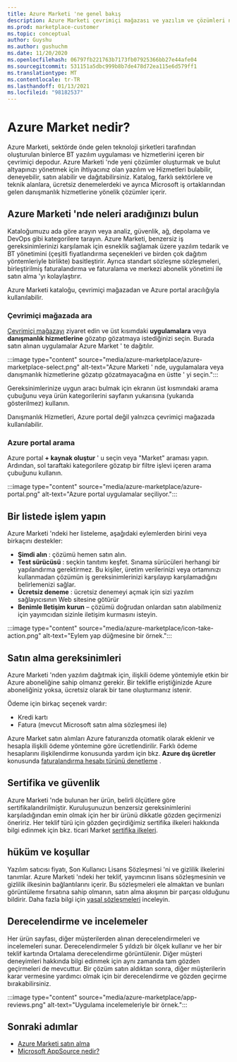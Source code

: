 ```yaml
---
title: Azure Marketi 'ne genel bakış
description: Azure Marketi çevrimiçi mağazası ve yazılım ve çözümleri nasıl bulabileceğinizi ve deneyebileceğinizi öğrenin.
ms.prod: marketplace-customer
ms.topic: conceptual
author: Guyshu
ms.author: gushuchm
ms.date: 11/20/2020
ms.openlocfilehash: 06797fb221763b7173fb07925366bb27e44afe04
ms.sourcegitcommit: 531151a5dbc999b8b7de478d72ea115e6d579ff1
ms.translationtype: MT
ms.contentlocale: tr-TR
ms.lasthandoff: 01/13/2021
ms.locfileid: "98182537"
---
```

# <a name="what-is-azure-marketplace"></a>Azure Market nedir?

Azure Marketi, sektörde önde gelen teknoloji şirketleri tarafından oluşturulan binlerce BT yazılım uygulaması ve hizmetlerini içeren bir çevrimiçi depodur. Azure Marketi 'nde yeni çözümler oluşturmak ve bulut altyapınızı yönetmek için ihtiyacınız olan yazılım ve Hizmetleri bulabilir, deneyebilir, satın alabilir ve dağıtabilirsiniz. Katalog, farklı sektörlere ve teknik alanlara, ücretsiz denemelerdeki ve ayrıca Microsoft iş ortaklarından gelen danışmanlık hizmetlerine yönelik çözümler içerir.

## <a name="find-what-you-need-in-azure-marketplace"></a>Azure Marketi 'nde neleri aradığınızı bulun

Kataloğumuzu ada göre arayın veya analiz, güvenlik, ağ, depolama ve DevOps gibi kategorilere tarayın. Azure Marketi, benzersiz iş gereksinimlerinizi karşılamak için esneklik sağlamak üzere yazılım tedarik ve BT yönetimini (çeşitli fiyatlandırma seçenekleri ve birden çok dağıtım yöntemleriyle birlikte) basitleştirir. Ayrıca standart sözleşme sözleşmeleri, birleştirilmiş faturalandırma ve faturalama ve merkezi abonelik yönetimi ile satın alma 'yı kolaylaştırır.

Azure Marketi kataloğu, çevrimiçi mağazadan ve Azure portal aracılığıyla kullanılabilir.  

### <a name="search-the-online-store"></a>Çevrimiçi mağazada ara

[Çevrimiçi mağazayı](https://azuremarketplace.microsoft.com/) ziyaret edin ve üst kısımdaki **uygulamalara** veya **danışmanlık hizmetlerine** gözatıp gözatmaya istediğinizi seçin. Burada satın alınan uygulamalar Azure Market ' te dağıtılır.

:::image type="content" source="media/azure-marketplace/azure-marketplace-select.png" alt-text="Azure Marketi ' nde, uygulamalara veya danışmanlık hizmetlerine gözatıp gözatmayacağına en üstte ' yi seçin.":::

Gereksinimlerinize uygun aracı bulmak için ekranın üst kısmındaki arama çubuğunu veya ürün kategorilerini sayfanın yukarısına (yukarıda gösterilmez) kullanın.

Danışmanlık Hizmetleri, Azure portal değil yalnızca çevrimiçi mağazada kullanılabilir.

### <a name="search-in-the-azure-portal"></a>Azure portal arama

Azure portal **+ kaynak oluştur** ' u seçin veya "Market" araması yapın. Ardından, sol taraftaki kategorilere gözatıp bir filtre işlevi içeren arama çubuğunu kullanın.

:::image type="content" source="media/azure-marketplace/azure-portal.png" alt-text="Azure portal uygulamalar seçiliyor.":::

## <a name="take-action-on-a-listing"></a>Bir listede işlem yapın

Azure Marketi 'ndeki her listeleme, aşağıdaki eylemlerden birini veya birkaçını destekler:

- **Şimdi alın** : çözümü hemen satın alın.
- **Test sürücüsü** : seçkin tanıtımı keşfet. Sınama sürücüleri herhangi bir yapılandırma gerektirmez. Bu kişiler, üretim verilerinizi veya ortamınızı kullanmadan çözümün iş gereksinimlerinizi karşılayıp karşılamadığını belirlemenizi sağlar.
- **Ücretsiz deneme** : ücretsiz denemeyi açmak için sizi yazılım sağlayıcısının Web sitesine götürür
- **Benimle Iletişim kurun** – çözümü doğrudan onlardan satın alabilmeniz için yayımcıdan sizinle iletişim kurmasını isteyin.

:::image type="content" source="media/azure-marketplace/icon-take-action.png" alt-text="Eylem yap düğmesine bir örnek.":::

## <a name="purchasing-requirements"></a>Satın alma gereksinimleri

Azure Marketi 'nden yazılım dağıtmak için, ilişkili ödeme yöntemiyle etkin bir Azure aboneliğine sahip olmanız gerekir. Bir teklifle eriştiğinizde Azure aboneliğiniz yoksa, ücretsiz olarak bir tane oluşturmanız istenir.

Ödeme için birkaç seçenek vardır:  

- Kredi kartı
- Fatura (mevcut Microsoft satın alma sözleşmesi ile)

Azure Market satın alımları Azure faturanızda otomatik olarak eklenir ve hesapla ilişkili ödeme yöntemine göre ücretlendirilir. Farklı ödeme hesaplarını ilişkilendirme konusunda yardım için bkz. **Azure dış ücretler** konusunda [faturalandırma hesabı türünü denetleme](/azure/cost-management-billing/understand/understand-azure-marketplace-charges#check-billing-account-type) .

## <a name="certification-and-security"></a>Sertifika ve güvenlik

Azure Marketi 'nde bulunan her ürün, belirli ölçütlere göre sertifikalandırilmiştir. Kuruluşunuzun benzersiz gereksinimlerini karşıladığından emin olmak için her bir ürünü dikkatle gözden geçirmenizi öneririz. Her teklif türü için gözden geçirdiğimiz sertifika ilkeleri hakkında bilgi edinmek için bkz. ticari Market [sertifika ilkeleri](/legal/marketplace/certification-policies).

## <a name="terms-and-conditions"></a>hüküm ve koşullar

Yazılım satıcısı fiyatı, Son Kullanıcı Lisans Sözleşmesi 'ni ve gizlilik ilkelerini tanımlar. Azure Marketi 'ndeki her teklif, yayımcının lisans sözleşmesinin ve gizlilik ilkesinin bağlantılarını içerir. Bu sözleşmeleri ele almaktan ve bunları görüntüleme fırsatına sahip olmanın, satın alma akışının bir parçası olduğunu bildirir. Daha fazla bilgi için [yasal sözleşmeleri](legal-contracts.md) inceleyin.

## <a name="ratings-and-reviews"></a>Derecelendirme ve incelemeler

Her ürün sayfası, diğer müşterilerden alınan derecelendirmeleri ve incelemeleri sunar. Derecelendirmeler 5 yıldızlı bir ölçek kullanır ve her bir teklif kartında Ortalama derecelendirme görüntülenir. Diğer müşteri deneyimleri hakkında bilgi edinmek için aynı zamanda tam gözden geçirmeleri de mevcuttur. Bir çözüm satın aldıktan sonra, diğer müşterilerin karar vermesine yardımcı olmak için bir derecelendirme ve gözden geçirme bırakabilirsiniz.

:::image type="content" source="media/azure-marketplace/app-reviews.png" alt-text="Uygulama incelemeleriyle bir örnek.":::

## <a name="next-steps"></a>Sonraki adımlar

- [Azure Marketi satın alma](azure-purchasing-invoicing.md)
- [Microsoft AppSource nedir?](appsource-overview.md)